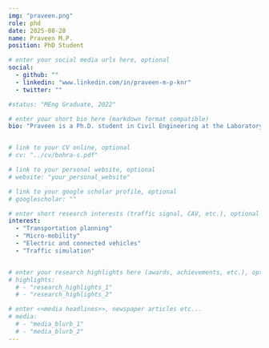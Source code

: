 ```yaml
---
img: "praveen.png"
role: phd
date: 2025-08-28
name: Praveen M.P.
position: PhD Student

# enter your social media urls here, optional
social:
  - github: ""
  - linkedin: "www.linkedin.com/in/praveen-m-p-knr"
  - twitter: ""

#status: "MEng Graduate, 2022"

# enter your short bio here (markdown format compatible)
bio: "Praveen is a Ph.D. student in Civil Engineering at the Laboratory of Innovations in Transportation (LiTrans) at Toronto Metropolitan University (TMU), under the supervision of Dr. Bilal Farooq. He received his master's degree in Transportation Engineering from the [National Institute of Technology Karnataka](https://www.nitk.ac.in/), India (2023), and his bachelor’s degree in Civil Engineering from [APJ Abdul Kalam Technological University, Kerala](https://ktu.edu.in/), India (2020). Before starting his doctoral studies in Fall 2025, he worked as a Research Fellow at the [Indian Institute of Technology Hyderabad](https://www.iith.ac.in/) and as a Research Scientist at [DromoLys Research and Development Pvt. Ltd.](https://www.linkedin.com/company/dromolys-research-development-pvt-ltd/), a startup he co-founded."


# link to your CV online, optional
# cv: "../cv/bohra-s.pdf"

# link to your personal website, optional
# website: "your_personal_website"

# link to your google scholar profile, optional
# googlescholar: ""

# enter short research interests (traffic signal, CAV, etc.), optional
interest:
  - "Transportation planning"
  - "Micro-mobility"
  - "Electric and connected vehicles"
  - "Traffic simulation"


# enter your research highlights here (awards, achievements, etc.), optional
# highlights:
  # - "research_highlights_1"
  # - "research_highlights_2"

# enter <<media headlines>>, newspaper articles etc...
# media:
  # - "media_blurb_1"
  # - "media_blurb_2"
---
```

